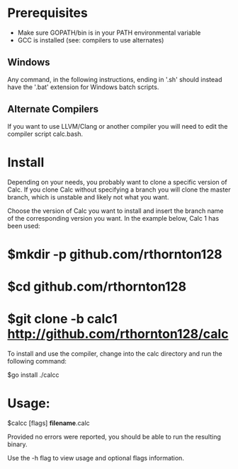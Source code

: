 # Prerequisites

 * Make sure GOPATH/bin is in your PATH environmental variable
 * GCC is installed (see: compilers to use alternates)

## Windows

Any command, in the following instructions, ending in '.sh' should instead 
have the '.bat' extension for Windows batch scripts.

## Alternate Compilers

If you want to use LLVM/Clang or another compiler you will need to edit
the compiler script calc.bash.

# Install

Depending on your needs, you probably want to clone a specific version of
Calc. If you clone Calc without specifying a branch you will clone the master
branch, which is unstable and likely not what you want.

Choose the version of Calc you want to install and insert the branch name of
the corresponding version you want. In the example below, Calc 1 has been used:

 # $mkdir -p github.com/rthornton128
 # $cd github.com/rthornton128
 # $git clone -b calc1 http://github.com/rthornton128/calc

To install and use the compiler, change into the calc directory and run the
following command:

$go install ./calcc

# Usage:

$calcc [flags] **filename**.calc

Provided no errors were reported, you should be able to run the resulting
binary.

Use the -h flag to view usage and optional flags information.
